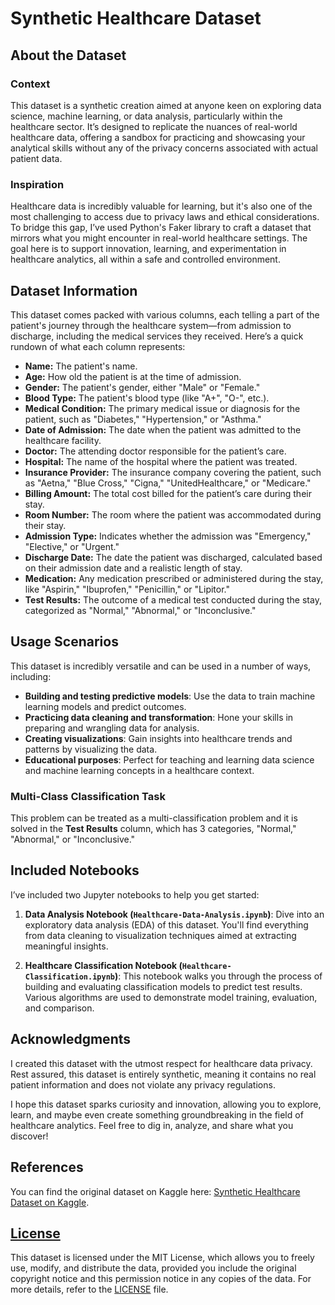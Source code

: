 # Synthetic Healthcare Dataset

## About the Dataset

### Context
This dataset is a synthetic creation aimed at anyone keen on exploring data science, machine learning, or data analysis, particularly within the healthcare sector. It’s designed to replicate the nuances of real-world healthcare data, offering a sandbox for practicing and showcasing your analytical skills without any of the privacy concerns associated with actual patient data.

### Inspiration
Healthcare data is incredibly valuable for learning, but it's also one of the most challenging to access due to privacy laws and ethical considerations. To bridge this gap, I’ve used Python's Faker library to craft a dataset that mirrors what you might encounter in real-world healthcare settings. The goal here is to support innovation, learning, and experimentation in healthcare analytics, all within a safe and controlled environment.

## Dataset Information

This dataset comes packed with various columns, each telling a part of the patient's journey through the healthcare system—from admission to discharge, including the medical services they received. Here’s a quick rundown of what each column represents:

- **Name:** The patient's name.
- **Age:** How old the patient is at the time of admission.
- **Gender:** The patient's gender, either "Male" or "Female."
- **Blood Type:** The patient's blood type (like "A+", "O-", etc.).
- **Medical Condition:** The primary medical issue or diagnosis for the patient, such as "Diabetes," "Hypertension," or "Asthma."
- **Date of Admission:** The date when the patient was admitted to the healthcare facility.
- **Doctor:** The attending doctor responsible for the patient’s care.
- **Hospital:** The name of the hospital where the patient was treated.
- **Insurance Provider:** The insurance company covering the patient, such as "Aetna," "Blue Cross," "Cigna," "UnitedHealthcare," or "Medicare."
- **Billing Amount:** The total cost billed for the patient’s care during their stay.
- **Room Number:** The room where the patient was accommodated during their stay.
- **Admission Type:** Indicates whether the admission was "Emergency," "Elective," or "Urgent."
- **Discharge Date:** The date the patient was discharged, calculated based on their admission date and a realistic length of stay.
- **Medication:** Any medication prescribed or administered during the stay, like "Aspirin," "Ibuprofen," "Penicillin," or "Lipitor."
- **Test Results:** The outcome of a medical test conducted during the stay, categorized as "Normal," "Abnormal," or "Inconclusive."

## Usage Scenarios

This dataset is incredibly versatile and can be used in a number of ways, including:

- **Building and testing predictive models**: Use the data to train machine learning models and predict outcomes.
- **Practicing data cleaning and transformation**: Hone your skills in preparing and wrangling data for analysis.
- **Creating visualizations**: Gain insights into healthcare trends and patterns by visualizing the data.
- **Educational purposes**: Perfect for teaching and learning data science and machine learning concepts in a healthcare context.

### Multi-Class Classification Task

This problem can be treated as a multi-classification problem and it is solved in the **Test Results** column, which has 3 categories, "Normal," "Abnormal," or "Inconclusive."

## Included Notebooks

I’ve included two Jupyter notebooks to help you get started:

1. **Data Analysis Notebook (`Healthcare-Data-Analysis.ipynb`)**: Dive into an exploratory data analysis (EDA) of this dataset. You'll find everything from data cleaning to visualization techniques aimed at extracting meaningful insights.

2. **Healthcare Classification Notebook (`Healthcare-Classification.ipynb`)**: This notebook walks you through the process of building and evaluating classification models to predict test results. Various algorithms are used to demonstrate model training, evaluation, and comparison.

## Acknowledgments

I created this dataset with the utmost respect for healthcare data privacy. Rest assured, this dataset is entirely synthetic, meaning it contains no real patient information and does not violate any privacy regulations.

I hope this dataset sparks curiosity and innovation, allowing you to explore, learn, and maybe even create something groundbreaking in the field of healthcare analytics. Feel free to dig in, analyze, and share what you discover!

## References

You can find the original dataset on Kaggle here: [Synthetic Healthcare Dataset on Kaggle](https://www.kaggle.com/datasets/prasad22/healthcare-dataset).

## [License](#license)

This dataset is licensed under the MIT License, which allows you to freely use, modify, and distribute the data, provided you include the original copyright notice and this permission notice in any copies of the data. For more details, refer to the [LICENSE](./LICENSE) file.